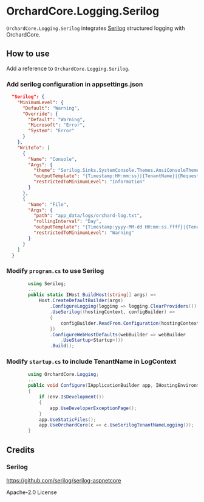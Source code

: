 # OrchardCore.Logging.Serilog

`OrchardCore.Logging.Serilog` integrates [Serilog](https://serilog.net/) structured logging with OrchardCore.

## How to use

Add a reference to `OrchardCore.Logging.Serilog`.

### Add serilog configuration in appsettings.json

``` json
  "Serilog": {
    "MinimumLevel": {
      "Default": "Warning",
      "Override": {
        "Default": "Warning",
        "Microsoft": "Error",
        "System": "Error"
      }
    },
    "WriteTo": [
      {
        "Name": "Console",
        "Args": {
          "theme": "Serilog.Sinks.SystemConsole.Themes.AnsiConsoleTheme::Code, Serilog.Sinks.Console",
          "outputTemplate": "{Timestamp:HH:mm:ss}|{TenantName}|{RequestId}|{SourceContext}|{Level:u3}|{Message:lj}{NewLine}{Exception}",
          "restrictedToMinimumLevel": "Information"
        }
      },
      {
        "Name": "File",
        "Args": {
          "path": "app_data/logs/orchard-log.txt",
          "rollingInterval": "Day",
          "outputTemplate": "{Timestamp:yyyy-MM-dd HH:mm:ss.ffff}|{TenantName}|{RequestId}|{SourceContext}|{Level:u3}|{Message:lj}{NewLine}{Exception}",
          "restrictedToMinimumLevel": "Warning"
        }
      }
    ]
  }
```

### Modify `program.cs` to use Serilog

``` csharp
        using Serilog;
        ...
        public static IHost BuildHost(string[] args) =>
            Host.CreateDefaultBuilder(args)
                .ConfigureLogging(logging => logging.ClearProviders())
                .UseSerilog((hostingContext, configBuilder) =>
                {
                    configBuilder.ReadFrom.Configuration(hostingContext.Configuration).Enrich.FromLogContext();
                })
                .ConfigureWebHostDefaults(webBuilder => webBuilder
                    .UseStartup<Startup>())
                .Build();
```

### Modify `startup.cs` to include TenantName in LogContext

``` csharp
        using OrchardCore.Logging;
        ...
        public void Configure(IApplicationBuilder app, IHostingEnvironment env)
        {
            if (env.IsDevelopment())
            {
                app.UseDeveloperExceptionPage();
            }
            app.UseStaticFiles();
            app.UseOrchardCore(c => c.UseSerilogTenantNameLogging());
        }
```

## Credits

### Serilog

<https://github.com/serilog/serilog-aspnetcore>

Apache-2.0 License
